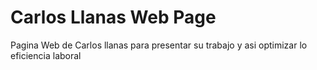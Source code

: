 # Carlos Llanas Web Page
Pagina Web de Carlos llanas para presentar su trabajo y asi optimizar lo eficiencia laboral
